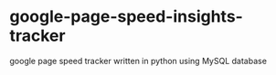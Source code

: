 # google-page-speed-insights-tracker
google page speed tracker written in python using MySQL database 
